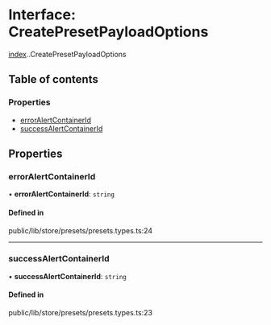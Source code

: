 # Interface: CreatePresetPayloadOptions

[index](../wiki/index).[<internal>](../wiki/index.%3Cinternal%3E).CreatePresetPayloadOptions

## Table of contents

### Properties

- [errorAlertContainerId](../wiki/index.%3Cinternal%3E.CreatePresetPayloadOptions#erroralertcontainerid)
- [successAlertContainerId](../wiki/index.%3Cinternal%3E.CreatePresetPayloadOptions#successalertcontainerid)

## Properties

### errorAlertContainerId

• **errorAlertContainerId**: `string`

#### Defined in

public/lib/store/presets/presets.types.ts:24

___

### successAlertContainerId

• **successAlertContainerId**: `string`

#### Defined in

public/lib/store/presets/presets.types.ts:23
